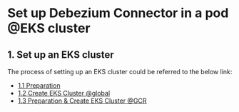 # Set up Debezium Connector in a pod @EKS cluster

## 1. Set up an EKS cluster
The process of setting up an EKS cluster could be referred to the below link:
- [1.1 Preparation](https://github.com/symeta/eks-amp-amg/tree/preparation)
- [1.2 Create EKS Cluster @global](https://github.com/symeta/eks-amp-amg/tree/create-eks-cluster)
- [1.3 Preparation & Create EKS Cluster @GCR](https://github.com/symeta/eks-amp-amg/tree/preparation-%26-create-eks-cluster-%40gcr)

